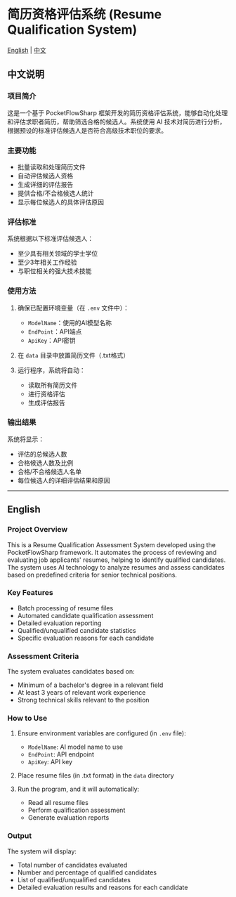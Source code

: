 # 简历资格评估系统 (Resume Qualification System)

[English](#english) | [中文](#chinese)

<a name="chinese"></a>
## 中文说明

### 项目简介
这是一个基于 PocketFlowSharp 框架开发的简历资格评估系统，能够自动化处理和评估求职者简历，帮助筛选合格的候选人。系统使用 AI 技术对简历进行分析，根据预设的标准评估候选人是否符合高级技术职位的要求。

### 主要功能
- 批量读取和处理简历文件
- 自动评估候选人资格
- 生成详细的评估报告
- 提供合格/不合格候选人统计
- 显示每位候选人的具体评估原因

### 评估标准
系统根据以下标准评估候选人：
- 至少具有相关领域的学士学位
- 至少3年相关工作经验
- 与职位相关的强大技术技能

### 使用方法
1. 确保已配置环境变量（在 `.env` 文件中）：
   - `ModelName`：使用的AI模型名称
   - `EndPoint`：API端点
   - `ApiKey`：API密钥

2. 在 `data` 目录中放置简历文件（.txt格式）

3. 运行程序，系统将自动：
   - 读取所有简历文件
   - 进行资格评估
   - 生成评估报告

### 输出结果
系统将显示：
- 评估的总候选人数
- 合格候选人数及比例
- 合格/不合格候选人名单
- 每位候选人的详细评估结果和原因

---

<a name="english"></a>
## English

### Project Overview
This is a Resume Qualification Assessment System developed using the PocketFlowSharp framework. It automates the process of reviewing and evaluating job applicants' resumes, helping to identify qualified candidates. The system uses AI technology to analyze resumes and assess candidates based on predefined criteria for senior technical positions.

### Key Features
- Batch processing of resume files
- Automated candidate qualification assessment
- Detailed evaluation reporting
- Qualified/unqualified candidate statistics
- Specific evaluation reasons for each candidate

### Assessment Criteria
The system evaluates candidates based on:
- Minimum of a bachelor's degree in a relevant field
- At least 3 years of relevant work experience
- Strong technical skills relevant to the position

### How to Use
1. Ensure environment variables are configured (in `.env` file):
   - `ModelName`: AI model name to use
   - `EndPoint`: API endpoint
   - `ApiKey`: API key

2. Place resume files (in .txt format) in the `data` directory

3. Run the program, and it will automatically:
   - Read all resume files
   - Perform qualification assessment
   - Generate evaluation reports

### Output
The system will display:
- Total number of candidates evaluated
- Number and percentage of qualified candidates
- List of qualified/unqualified candidates
- Detailed evaluation results and reasons for each candidate 